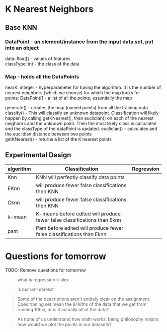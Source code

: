 # K Nearest Neighbors 

## Base KNN

### DataPoint - an element/instance from the input data set, put into an object
data: float[] - values of features  
classType: int -  the class of the data


### Map - holds all the DataPoints
nearK: integer - hyperparameter for tuning the algorithm. It is the number of nearest neighbors (which we choose) for which the map looks for  
points: DataPoint[] - a list of all the points, essentially the map  

generate() - creates the map (named points) from all the training data.   
classify() - This will classify an unknown datapoint. Classification will likely happen by calling getKNearest(), then euclidian() on each of the nearest neighbors and the unknown point. Then the most likely class is calculated and the classType of the dataPoint is updated. 
euclidian() - calculates and the euclidian distance between two points  
getKNearest() - returns a list of the K nearest points

## Experimental Design   
| algorithm | Classification                                                           | Regression |
| --------- | ------------------------------------------------------------------------ | ---------- |
| Knn       | KNN will perfectly classify data points                                  |            |
| EKnn      | will produce fewer false classifications then KNN                        |            |
| Cknn      | will produce fewer false classifications then KNN                        |            |
| k-mean    | K-means before edited will produce fewer false classifications than Eknn |            |
| pam       | Pam before edited will produce fewer false classifications than Eknn     |            |

# Questions for tomorrow
TODO: Remove questions for tomorrow

> what is regression <-alex

> is our uml correct

> Some of the descriptions aren't entirely clear on the assignment. Does traning set mean the 9/10ths of the data that we get from running 10fcv, or is it actually *all* of the data?

> As none of us understand how math works, being philosophy majors, how would we plot the points in our datasets?
